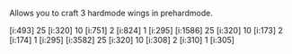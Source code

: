 Allows you to craft 3 hardmode wings in prehardmode.

[i:493] 25 [i:320] 10 [i:751] 2 [i:824] 1 [i:295]
[i:1586] 25 [i:320] 10 [i:173] 2 [i:174] 1 [i:295]
[i:3582] 25 [i:320] 10 [i:308] 2 [i:310] 1 [i:305]
